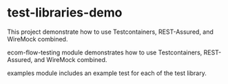 # test-libraries-demo
This project demonstrate how to use Testcontainers, REST-Assured, and WireMock combined.

ecom-flow-testing module demonstrates how to use Testcontainers, REST-Assured, and WireMock combined.

examples module includes an example test for each of the test library.
